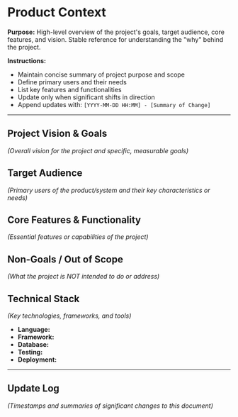 # Product Context

**Purpose:** High-level overview of the project's goals, target audience, core features, and vision. Stable reference for understanding the "why" behind the project.

**Instructions:**
- Maintain concise summary of project purpose and scope
- Define primary users and their needs
- List key features and functionalities
- Update only when significant shifts in direction
- Append updates with: `[YYYY-MM-DD HH:MM] - [Summary of Change]`

---

## Project Vision & Goals

*(Overall vision for the project and specific, measurable goals)*

## Target Audience

*(Primary users of the product/system and their key characteristics or needs)*

## Core Features & Functionality

*(Essential features or capabilities of the project)*

## Non-Goals / Out of Scope

*(What the project is NOT intended to do or address)*

## Technical Stack

*(Key technologies, frameworks, and tools)*

- **Language:** 
- **Framework:** 
- **Database:** 
- **Testing:** 
- **Deployment:** 

---

## Update Log

*(Timestamps and summaries of significant changes to this document)*